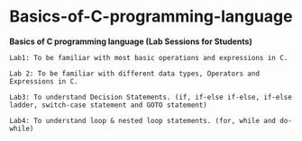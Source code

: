 # Basics-of-C-programming-language
**Basics of C programming language (Lab Sessions for Students)**

    Lab1: To be familiar with most basic operations and expressions in C.

    Lab 2: To be familiar with different data types, Operators and Expressions in C.

    Lab3: To understand Decision Statements. (if, if-else if-else, if-else ladder, switch-case statement and GOTO statement)

    Lab4: To understand loop & nested loop statements. (for, while and do-while)
